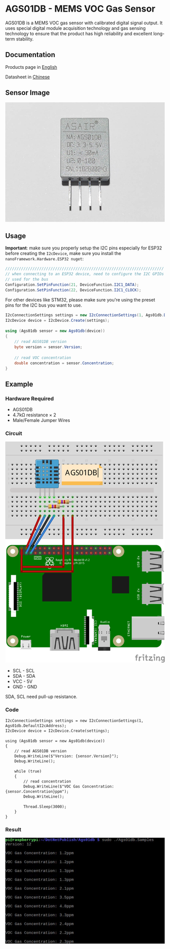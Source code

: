 # AGS01DB - MEMS VOC Gas Sensor

AGS01DB is a MEMS VOC gas sensor with calibrated digital signal output. It uses special digital module acquisition technology and gas sensing technology to ensure that the product has high reliability and excellent long-term stability.

## Documentation

Products page in [English](http://www.aosong.com/en/products-33.html)

Datasheet in [Chinese](http://www.aosong.com/userfiles/files/media/AGS01DB%E6%B0%94%E4%BD%93%E4%BC%A0%E6%84%9F%E5%99%A8%E6%A8%A1%E5%9D%97%E8%AF%B4%E6%98%8E%E4%B9%A6V10.pdf)

## Sensor Image

![sensor](sensor.jpg)

## Usage

**Important**: make sure you properly setup the I2C pins especially for ESP32 before creating the `I2cDevice`, make sure you install the `nanoFramework.Hardware.ESP32 nuget`:

```csharp
//////////////////////////////////////////////////////////////////////
// when connecting to an ESP32 device, need to configure the I2C GPIOs
// used for the bus
Configuration.SetPinFunction(21, DeviceFunction.I2C1_DATA);
Configuration.SetPinFunction(22, DeviceFunction.I2C1_CLOCK);
```

For other devices like STM32, please make sure you're using the preset pins for the I2C bus you want to use.

```csharp
I2cConnectionSettings settings = new I2cConnectionSettings(1, Ags01db.DefaultI2cAddress);
I2cDevice device = I2cDevice.Create(settings);

using (Ags01db sensor = new Ags01db(device))
{
    // read AGS01DB version
    byte version = sensor.Version;

    // read VOC concentration
    double concentration = sensor.Concentration;
}

```

## Example

### Hardware Required

* AGS01DB
* 4.7kΩ resistance × 2
* Male/Female Jumper Wires

### Circuit

![circuit](AGS01DB_circuit_bb.png)

* SCL - SCL
* SDA - SDA
* VCC - 5V
* GND - GND

SDA, SCL need pull-up resistance.

### Code

```Csharp
I2cConnectionSettings settings = new I2cConnectionSettings(1, Ags01db.DefaultI2cAddress);
I2cDevice device = I2cDevice.Create(settings);

using (Ags01db sensor = new Ags01db(device))
{
    // read AGS01DB version
    Debug.WriteLine($"Version: {sensor.Version}");
    Debug.WriteLine();

    while (true)
    {
        // read concentration
        Debug.WriteLine($"VOC Gas Concentration: {sensor.Concentration}ppm");
        Debug.WriteLine();

        Thread.Sleep(3000);
    }
}
```

### Result

![running result](RunningResult.jpg)

